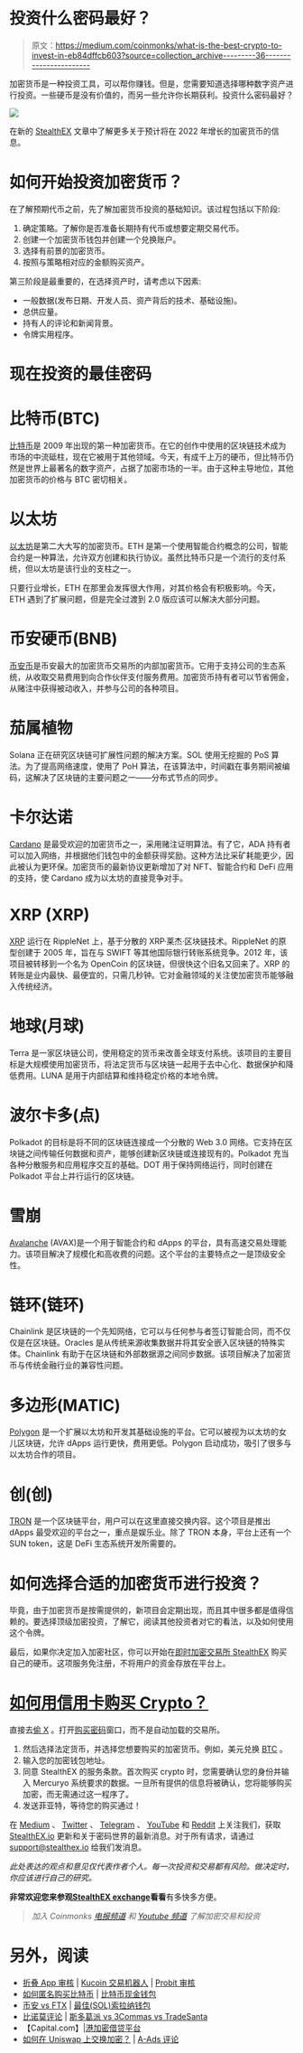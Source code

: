 # 投资什么密码最好？

> 原文：<https://medium.com/coinmonks/what-is-the-best-crypto-to-invest-in-eb84dffcb603?source=collection_archive---------36----------------------->

加密货币是一种投资工具，可以帮你赚钱。但是，您需要知道选择哪种数字资产进行投资。一些硬币是没有价值的，而另一些允许你长期获利。投资什么密码最好？

![](img/9237f5c692d47337c1f3d685c458b3d4.png)

在新的 [StealthEX](https://stealthex.io/) 文章中了解更多关于预计将在 2022 年增长的加密货币的信息。

# 如何开始投资加密货币？

在了解预期代币之前，先了解加密货币投资的基础知识。该过程包括以下阶段:

1.  确定策略。了解你是否准备长期持有代币或想要定期交易代币。
2.  创建一个加密货币钱包并创建一个兑换账户。
3.  选择有前景的加密货币。
4.  按照与策略相对应的金额购买资产。

第三阶段是最重要的，在选择资产时，请考虑以下因素:

*   一般数据(发布日期、开发人员、资产背后的技术、基础设施)。
*   总供应量。
*   持有人的评论和新闻背景。
*   令牌实用程序。

# 现在投资的最佳密码

# 比特币(BTC)

[比特币](https://stealthex.io/coin/btc)是 2009 年出现的第一种加密货币。在它的创作中使用的区块链技术成为市场的中流砥柱，现在它被用于其他领域。今天，有成千上万的硬币，但比特币仍然是世界上最著名的数字资产，占据了加密市场的一半。由于这种主导地位，其他加密货币的价格与 BTC 密切相关。

# 以太坊

[以太坊](https://stealthex.io/coin/eth)是第二大大写的加密货币。ETH 是第一个使用智能合约概念的公司，智能合约是一种算法，允许双方创建和执行协议。虽然比特币只是一个流行的支付系统，但以太坊是该行业的支柱之一。

只要行业增长，ETH 在那里会发挥很大作用，对其价格会有积极影响。今天，ETH 遇到了扩展问题，但是完全过渡到 2.0 版应该可以解决大部分问题。

# 币安硬币(BNB)

[币安币](https://stealthex.io/coin/bnb)是币安最大的加密货币交易所的内部加密货币。它用于支持公司的生态系统，从收取交易费用到向合作伙伴支付服务费用。加密货币持有者可以节省佣金，从赌注中获得被动收入，并参与公司的各种项目。

# 茄属植物

Solana 正在研究区块链可扩展性问题的解决方案。SOL 使用无挖掘的 PoS 算法。为了提高网络速度，使用了 PoH 算法，在该算法中，时间戳在事务期间被编码，这解决了区块链的主要问题之一——分布式节点的同步。

# 卡尔达诺

[Cardano](https://stealthex.io/coin/ada) 是最受欢迎的加密货币之一，采用赌注证明算法。有了它，ADA 持有者可以加入网络，并根据他们钱包中的金额获得奖励。这种方法比采矿耗能更少，因此被认为更环保。加密货币的最新协议更新增加了对 NFT、智能合约和 DeFi 应用的支持，使 Cardano 成为以太坊的直接竞争对手。

# XRP (XRP)

[XRP](https://stealthex.io/coin/xrp) 运行在 RippleNet 上，基于分散的 XRP·莱杰·区块链技术。RippleNet 的原型创建于 2005 年，旨在与 SWIFT 等其他国际银行转账系统竞争。2012 年，该项目被转移到一个名为 OpenCoin 的区块链，但很快这个旧名又回来了。XRP 的转账是业内最快、最便宜的，只需几秒钟。它对金融领域的关注使加密货币能够融入传统经济。

# 地球(月球)

Terra 是一家区块链公司，使用稳定的货币来改善全球支付系统。该项目的主要目标是大规模使用加密货币，将法定货币与区块链一起用于去中心化、数据保护和降低费用。LUNA 是用于内部结算和维持稳定价格的本地令牌。

# 波尔卡多(点)

Polkadot 的目标是将不同的区块链连接成一个分散的 Web 3.0 网络。它支持在区块链之间传输任何数据和资产，能够创建新区块链或连接现有的。Polkadot 充当各种分散服务和应用程序交互的基础。DOT 用于保持网络运行，同时创建在 Polkadot 平台上并行运行的区块链。

# 雪崩

[Avalanche](https://stealthex.io/coin/avax) (AVAX)是一个用于智能合约和 dApps 的平台，具有高速交易处理能力。该项目解决了规模化和高收费的问题。这个平台的主要特点之一是顶级安全性。

# 链环(链环)

Chainlink 是区块链的一个先知网络，它可以与任何参与者签订智能合同，而不仅仅是在区块链。Oracles 是从传统来源收集数据并将其安全嵌入区块链的特殊实体。Chainlink 有助于在区块链和外部数据源之间同步数据。该项目解决了加密货币与传统金融行业的兼容性问题。

# 多边形(MATIC)

[Polygon](https://stealthex.io/coin/matic) 是一个扩展以太坊和开发其基础设施的平台。它可以被视为以太坊的女儿区块链，允许 dApps 运行更快，费用更低。Polygon 启动成功，吸引了很多与以太坊合作的项目。

# 创(创)

[TRON](https://stealthex.io/coin/tron) 是一个区块链平台，用户可以在这里直接交换内容。这个项目是推出 dApps 最受欢迎的平台之一，重点是娱乐业。除了 TRON 本身，平台上还有一个 SUN token，这是 DeFi 生态系统开发所需要的。

# 如何选择合适的加密货币进行投资？

毕竟，由于加密货币是按需提供的，新项目会定期出现，而且其中很多都是值得信赖的。要选择顶级加密投资，了解它，阅读其他投资者对它的看法，以及如何使用这个令牌。

最后，如果你决定加入加密社区，你可以开始在[即时加密交易所 StealthEX](https://stealthex.io/) 购买自己的硬币。这项服务免注册，不将用户的资金存放在平台上。

# [如何用信用卡购买 Crypto？](https://stealthex.io/blog/2022/03/15/can-i-buy-bitcoin-with-credit-card-easily-and-quickly/)

直接去[偷 X](https://stealthex.io/?from=btc&to=eth&amount=0.1) 。打开[购买密码](https://stealthex.io/?amount=100&from=usd&to=btc)窗口，而不是自动加载的交易所。

1.  然后选择法定货币，并选择您想要购买的加密货币。例如，美元兑换 [BTC](https://stealthex.io/coin/btc) 。
2.  输入您的加密钱包地址。
3.  同意 StealthEX 的服务条款。首次购买 crypto 时，您需要确认您的身份并输入 Mercuryo 系统要求的数据。一旦所有提供的信息将被确认，您将能够购买加密，而无需通过这一程序了。
4.  发送菲亚特，等待您的购买通过！

在 [Medium](https://stealthex-io.medium.com/) 、 [Twitter](https://twitter.com/Stealthex_io) 、 [Telegram](https://t.me/StealthEX) 、 [YouTube](https://www.youtube.com/channel/UCeES_XBesX76ge7xf1meuSw) 和 [Reddit](https://www.reddit.com/user/Stealthex_io) 上关注我们，获取 [StealthEX.io](https://stealthex.io/) 更新和关于密码世界的最新消息。对于所有请求，请通过 support@stealthex.io 给我们发消息。

*此处表达的观点和意见仅代表作者个人。每一次投资和交易都有风险。做决定时，你应该进行自己的研究。*

**非常欢迎您来参观**[**StealthEX exchange**](https://stealthex.io/)**看看**有多快多方便。

> *加入 Coinmonks* [*电报频道*](https://t.me/coincodecap) *和* [*Youtube 频道*](https://www.youtube.com/c/coinmonks/videos) *了解加密交易和投资*

# 另外，阅读

*   [折叠 App 审核](https://coincodecap.com/fold-app-review) | [Kucoin 交易机器人](/coinmonks/kucoin-trading-bot-automate-your-trades-8cf0ca2138e0) | [Probit 审核](https://coincodecap.com/probit-review)
*   [如何匿名购买比特币](https://coincodecap.com/buy-bitcoin-anonymously) | [比特币现金钱包](https://coincodecap.com/bitcoin-cash-wallets)
*   [币安 vs FTX](https://coincodecap.com/binance-vs-ftx) | [最佳(SOL)索拉纳钱包](https://coincodecap.com/solana-wallets)
*   [比诺莫评论](https://coincodecap.com/binomo-review) | [斯多葛派 vs 3Commas vs TradeSanta](https://coincodecap.com/stoic-vs-3commas-vs-tradesanta)
*   【Capital.com】|[港加密借贷平台](https://coincodecap.com/crypto-lending-hong-kong)
*   [如何在 Uniswap 上交换加密？](https://coincodecap.com/swap-crypto-on-uniswap) | [A-Ads 评论](https://coincodecap.com/a-ads-review)
